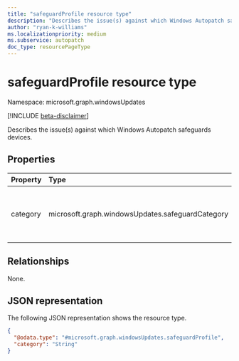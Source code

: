 ```yaml
---
title: "safeguardProfile resource type"
description: "Describes the issue(s) against which Windows Autopatch safeguards devices."
author: "ryan-k-williams"
ms.localizationpriority: medium
ms.subservice: autopatch
doc_type: resourcePageType
---
```


# safeguardProfile resource type

Namespace: microsoft.graph.windowsUpdates

[!INCLUDE [beta-disclaimer](../../includes/beta-disclaimer.md)]

Describes the issue(s) against which Windows Autopatch safeguards devices.

## Properties
|Property|Type|Description|
|:---|:---|:---|
|category|microsoft.graph.windowsUpdates.safeguardCategory|Specifies the category of safeguards. The possible values are: `likelyIssues`, `unknownFutureValue`.|

## Relationships
None.

## JSON representation
The following JSON representation shows the resource type.
<!-- {
  "blockType": "resource",
  "@odata.type": "microsoft.graph.windowsUpdates.safeguardProfile"
}
-->
``` json
{
  "@odata.type": "#microsoft.graph.windowsUpdates.safeguardProfile",
  "category": "String"
}
```

